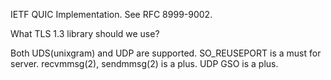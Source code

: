IETF QUIC Implementation.
See RFC 8999-9002.

What TLS 1.3 library should we use?

Both UDS(unixgram) and UDP are supported.
SO_REUSEPORT is a must for server.
recvmmsg(2), sendmmsg(2) is a plus.
UDP GSO is a plus.
